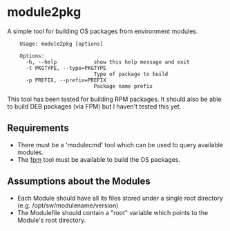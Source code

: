 module2pkg
==========

A simple tool for building OS packages from environment modules.

        Usage: module2pkg [options]

        Options:
          -h, --help            show this help message and exit
          -t PKGTYPE, --type=PKGTYPE
                                Type of package to build
          -p PREFIX, --prefix=PREFIX
                                Package name prefix

This tool has been tested for building RPM packages. It should also be able
to build DEB packages (via FPM) but I haven't tested this yet.

Requirements
------------

* There must be a 'modulecmd' tool which can be used to query available modules.
* The [fpm](https://github.com/jordansissel/fpm) tool must be available to build
  the OS packages.

Assumptions about the Modules
-----------------------------

* Each Module should have all its files stored under a single root directory
  (e.g. /opt/sw/modulename/version)
* The Modulefile should contain a "root" variable which points to the Module's
  root directory.



